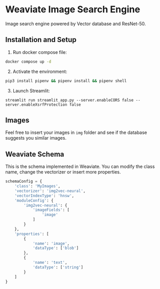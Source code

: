 # Weaviate Image Search Engine

Image search engine powered by Vector database and ResNet-50.

## Installation and Setup

1. Run docker compose file:

```sh
docker compose up -d
```

2. Activate the environment:

```sh
pip3 install pipenv && pipenv install && pipenv shell
```

3. Launch Streamlit:

```
streamlit run streamlit_app.py --server.enableCORS false --server.enableXsrfProtection false
```

## Images

Feel free to insert your images in `img` folder and see if the database suggests you similar images.

## Weaviate Schema

This is the schema implemented in Weaviate. You can modify the class name, change the vectorizer or insert more properties.

```python
schemaConfig = {
    'class': 'MyImages',
    'vectorizer': 'img2vec-neural',
    'vectorIndexType': 'hnsw',
    'moduleConfig': {
        'img2vec-neural': {
            'imageFields': [
                'image'
            ]
        }
    },
    'properties': [
        {
            'name': 'image',
            'dataType': ['blob']
        },
        {
            'name': 'text',
            'dataType': ['string']
        }
    ]
}
```
